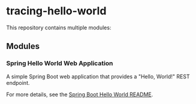 # tracing-hello-world

This repository contains multiple modules:

## Modules

### Spring Hello World Web Application

A simple Spring Boot web application that provides a "Hello, World!" REST endpoint.

For more details, see the [Spring Boot Hello World README](spring-boot-hello-world/README.md).
